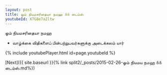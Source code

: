 ```yaml
---
layout: post
title: ஓம் நியமசரிதையா நமஹ ௧௧ டைம்ஸ்
youtubeId: X7G8e7a2ltw
---
```

 
 
 ஓம் நியமசரிதையா நமஹ  
 
 -  வாழ்க்கை விதிகளைப் பின்பற்றுபவர்களுக்கு அடைக்கலம் யார் 
 
  
 
  
 
 
 
 
 
 


{% include youtubePlayer.html id=page.youtubeId %}
 
[Next]({{ site.baseurl }}{% link  split2/_posts/2015-02-26-ஓம் நியமய நமஹ ௧௧ டைம்ஸ்.md%})
 
